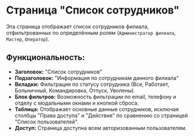 # Страница "Список сотрудников"

Эта страница отображает список сотрудников филиала, отфильтрованных по определённым ролям (`Администратор филиала`, `Мастер`, `Оператор`).

## Функциональность:

-   **Заголовок:** "Список сотрудников"
-   **Подзаголовок:** "Информация по сотрудникам данного филиала"
-   **Вкладки:** Фильтрация по статусу сотрудника (Все, Работает, Больничный, Командировка, Отпуск, Уволены).
-   **Блок фильтров:** Возможность фильтрации по email, телефону и отделу с модальными окнами и кнопкой сброса.
-   **Таблица:** Отображает основные данные сотрудников, исключая столбцы "Права доступа" и "Действия" по сравнению со страницей "Список пользователей".
-   **Доступ:** Страница доступна всем авторизованным пользователям.